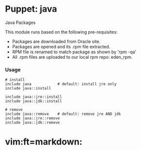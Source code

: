 # Puppet: java

Java Packages

This module runs based on the following pre-requisites:

* Packages are downloaded from Oracle site.
* Packages are opened and its .rpm file extracted.
* RPM file is renamed to match package as shown by 'rpm -qa'
* All .rpm files are uploaded to our local rpm repo: eden_rpm.


### Usage

    # install
    include java            # default: install jre only
    include java::install

    include java::jre::install
    include java::jdk::install

    # remove
    include java::remove    # default: remove jre AND jdk
    include java::jre::remove
    include java::jdk::remove


# vim:ft=markdown:

